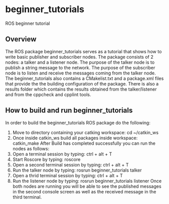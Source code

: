 # beginner_tutorials
ROS beginner tutorial

## Overview
The ROS package beginner_tutorials serves as a tutorial that shows how to write basic publisher and subscriber nodes. The package consists of 2 nodes: a talker and a listener node. The purpose of the talker node is to publish a string message to the network. The purpose of the subscriber node is to listen and receive the messages coming from the talker node. The beginner_tutorials also contains a CMakelist.txt and a package.xml files that provide the the building configuration of the package. There is also a results folder which contains the results obtained from the talker/listener and from the cppcheck and cpplint tools. 

## How to build and run beginner_tutorials
In order to build the beginner_tutorials ROS package do the following:
1. Move to directory containing your catking workspace:
   cd ~/catkin_ws <enter>
2. Once inside catkin_ws build all packages inside workspace:
   catkin_make <enter>
After Build has completed successfully you can run the nodes as follows:
1. Open a terminal session by typing:
   ctrl + alt + T <enter>
2. Start Roscore by typing:
   roscore <enter>
3. Open a second terminal session by typing:
   ctrl + alt + T <enter>
4. Run the talker node by typing:
   rosrun beginner_tutorials talker <enter>
5. Open a thrid terminal session by typing:
   ctrl + alt + T <enter>
6. Run the listener node by typing:
   rosrun beginner_tutorials listener <enter>
Once both nodes are running you will be able to see the published messages in the second console screen as well as the received message in the third terminal.
